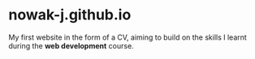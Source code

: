 # nowak-j.github.io
My first website in the form of a CV, aiming to build on the skills I learnt during the **web development** course.